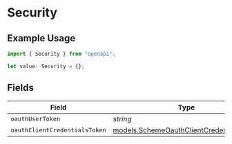 # Security

## Example Usage

```typescript
import { Security } from "openapi";

let value: Security = {};
```

## Fields

| Field                                                                                      | Type                                                                                       | Required                                                                                   | Description                                                                                |
| ------------------------------------------------------------------------------------------ | ------------------------------------------------------------------------------------------ | ------------------------------------------------------------------------------------------ | ------------------------------------------------------------------------------------------ |
| `oauthUserToken`                                                                           | *string*                                                                                   | :heavy_minus_sign:                                                                         | N/A                                                                                        |
| `oauthClientCredentialsToken`                                                              | [models.SchemeOauthClientCredentialsToken](../models/schemeoauthclientcredentialstoken.md) | :heavy_minus_sign:                                                                         | N/A                                                                                        |